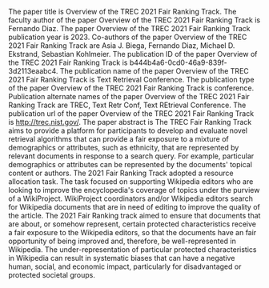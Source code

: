 The paper title is Overview of the TREC 2021 Fair Ranking Track.
The faculty author of the paper Overview of the TREC 2021 Fair Ranking Track is Fernando Diaz.
The paper Overview of the TREC 2021 Fair Ranking Track publication year is 2023.
Co-authors of the paper Overview of the TREC 2021 Fair Ranking Track are Asia J. Biega, Fernando Diaz, Michael D. Ekstrand, Sebastian Kohlmeier.
The publication ID of the paper Overview of the TREC 2021 Fair Ranking Track is b444b4a6-0cd0-46a9-839f-3d2113eaabc4.
The publication name of the paper Overview of the TREC 2021 Fair Ranking Track is Text Retrieval Conference.
The publication type of the paper Overview of the TREC 2021 Fair Ranking Track is conference.
Publication alternate names of the paper Overview of the TREC 2021 Fair Ranking Track are TREC, Text Retr Conf, Text REtrieval Conference.
The publication url of the paper Overview of the TREC 2021 Fair Ranking Track is http://trec.nist.gov/.
The paper abstract is The TREC Fair Ranking Track aims to provide a platform for participants to develop and evaluate novel retrieval algorithms that can provide a fair exposure to a mixture of demographics or attributes, such as ethnicity, that are represented by relevant documents in response to a search query. For example, particular demographics or attributes can be represented by the documents' topical content or authors. The 2021 Fair Ranking Track adopted a resource allocation task. The task focused on supporting Wikipedia editors who are looking to improve the encyclopedia's coverage of topics under the purview of a WikiProject. WikiProject coordinators and/or Wikipedia editors search for Wikipedia documents that are in need of editing to improve the quality of the article. The 2021 Fair Ranking track aimed to ensure that documents that are about, or somehow represent, certain protected characteristics receive a fair exposure to the Wikipedia editors, so that the documents have an fair opportunity of being improved and, therefore, be well-represented in Wikipedia. The under-representation of particular protected characteristics in Wikipedia can result in systematic biases that can have a negative human, social, and economic impact, particularly for disadvantaged or protected societal groups.
